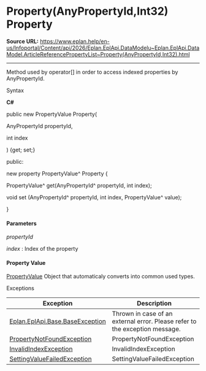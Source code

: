 # Property(AnyPropertyId,Int32) Property

**Source URL:** https://www.eplan.help/en-us/Infoportal/Content/api/2026/Eplan.EplApi.DataModelu~Eplan.EplApi.DataModel.ArticleReferencePropertyList~Property(AnyPropertyId,Int32).html

---

Method used by operator[] in order to access indexed properties by AnyPropertyId.

Syntax

**C#**



public new PropertyValue Property( 

   AnyPropertyId propertyId,

   int index

) {get; set;}

public:

new property PropertyValue^ Property {

   PropertyValue^ get(AnyPropertyId^ propertyId, int index);

   void set (AnyPropertyId^ propertyId, int index, PropertyValue^ value);

}


#### Parameters

*propertyId*


*index*
:   Index of the property

#### Property Value

[PropertyValue](Eplan.EplApi.DataModelu~Eplan.EplApi.DataModel.PropertyValue.html) Object that automaticaly converts into common used types.

Exceptions

| Exception | Description |
| --- | --- |
| [Eplan.EplApi.Base.BaseException](Eplan.EplApi.Baseu~Eplan.EplApi.Base.BaseException.html) | Thrown in case of an external error. Please refer to the exception message. |
| [PropertyNotFoundException](Eplan.EplApi.DataModelu~Eplan.EplApi.DataModel.PropertyNotFoundException.html) | PropertyNotFoundException |
| [InvalidIndexException](Eplan.EplApi.DataModelu~Eplan.EplApi.DataModel.InvalidIndexException.html) | InvalidIndexException |
| [SettingValueFailedException](Eplan.EplApi.DataModelu~Eplan.EplApi.DataModel.SettingValueFailedException.html) | SettingValueFailedException |

